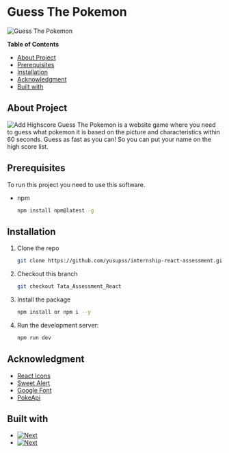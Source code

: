 # Guess The Pokemon
![Guess The Pokemon](https://user-images.githubusercontent.com/87609169/191692276-e8d9172e-071d-4a83-8a5d-07821f578a13.png)

**Table of Contents**
  - [About Project](#about-project)
  - [Prerequisites](#prerequisites)
  - [Installation](#installation)
  - [Acknowledgment](#acknowledgment)
  - [Built with](#built-with)
## About Project 
  ![Add Highscore](https://user-images.githubusercontent.com/87609169/191693676-aaed4376-c3ba-480e-9a41-6edcf7153b5b.png)
Guess The Pokemon is a website game where you need to guess what pokemon it is based on the picture and characteristics within 60 seconds. Guess as fast as you can! So you can put your name on the high score list.


## Prerequisites 
To run this project you need to use this software.
* npm
  ```bash 
  npm install npm@latest -g
  ```
## Installation 
1. Clone the repo 
   ```bash 
   git clone https://github.com/yusupss/internship-react-assessment.git
   ```
2. Checkout this branch
   ```bash
   git checkout Tata_Assessment_React
   ```
3. Install the package
    ```bash 
    npm install or npm i --y
    ```
4. Run the development server:
    ```bash
    npm run dev
    ```
## Acknowledgment 
* [React Icons](https://react-icons.github.io/react-icons/search)
* [Sweet Alert](https://sweetalert2.github.io/)
* [Google Font](https://fonts.google.com/)
* [PokeApi](pokeapi.co)

## Built with 

* [![Next][Next.js]](https://nextjs.org/)
* [![Next][React.js]](https://reactjs.org/)
  
[Next.js]: https://img.shields.io/badge/next.js-000000?style=for-the-badge&logo=nextdotjs&logoColor=white
[React.js]: https://img.shields.io/badge/React-20232A?style=for-the-badge&logo=react&logoColor=61DAFB
